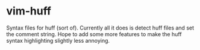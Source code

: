 # vim-huff
Syntax files for huff (sort of). Currently all it does is detect huff files and set the comment string. Hope to add some more features to make the huff syntax highlighting slightly less annoying.
